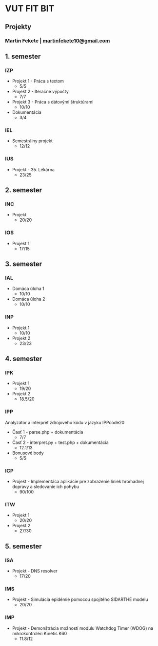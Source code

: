 # VUT FIT BIT
## **Projekty**
### Martin Fekete | martinfekete10@gmail.com

## **1. semester**
### **IZP**
- Projekt 1 - Práca s textom
    - 5/5
- Projekt 2 - Iteračné výpočty
    - 7/7
- Projekt 3 - Práca s dátovými štruktúrami
    - 10/10
- Dokumentácia
    - 3/4

### **IEL**
- Semestrálny projekt
    - 12/12

### **IUS**
- Projekt - 35. Lékárna
    - 23/25


## **2. semester**
### **INC**
- Projekt
    - 20/20

### **IOS**
- Projekt 1
    - 17/15


## **3. semester**
### **IAL**
- Domáca úloha 1
    - 10/10
- Domáca úloha 2
    - 10/10

### **INP**
- Projekt 1
    - 10/10
- Projekt 2
    - 23/23


## **4. semester**
### **IPK**
- Projekt 1
    - 19/20
- Projekt 2
    - 18.5/20

### **IPP**
Analyzátor a interpret zdrojového kódu v jazyku  IPPcode20
- Časť 1 - parse.php + dokumentácia
    - 7/7
- Časť 2 - interpret.py + test.php + dokumentácia
    - 12.1/13
- Bonusové body
    - 5/5

### **ICP**
- Projekt - Implementáca aplikácie pre zobrazenie liniek hromadnej dopravy a sledovanie ich pohybu
    - 90/100

### **ITW**
- Projekt 1
    - 20/20
- Projekt 2
    - 27/30


## **5. semester**
### **ISA**
- Projekt - DNS resolver
    - 17/20

### **IMS**
- Projekt - Simulácia epidémie pomocou spojitého SIDARTHE modelu
    - 20/20

### **IMP**
- Projekt - Demonštrácia možností modulu Watchdog Timer (WDOG) na mikrokontroléri Kinetis K60
    - 11.8/12
